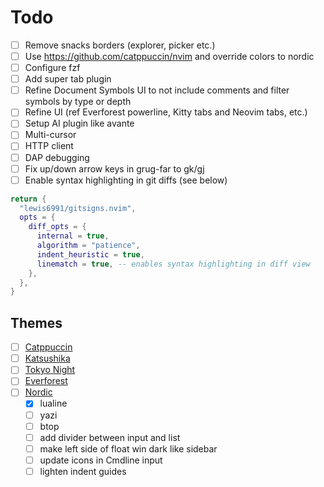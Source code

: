 # Todo

- [ ] Remove snacks borders (explorer, picker etc.)
- [ ] Use https://github.com/catppuccin/nvim and override colors to nordic
- [ ] Configure fzf
- [ ] Add super tab plugin
- [ ] Refine Document Symbols UI to not include comments and filter symbols by type or depth
- [ ] Refine UI (ref Everforest powerline, Kitty tabs and Neovim tabs, etc.)
- [ ] Setup AI plugin like avante
- [ ] Multi-cursor
- [ ] HTTP client
- [ ] DAP debugging
- [ ] Fix up/down arrow keys in grug-far to gk/gj
- [ ] Enable syntax highlighting in git diffs (see below)

```lua
return {
  "lewis6991/gitsigns.nvim",
  opts = {
    diff_opts = {
      internal = true,
      algorithm = "patience",
      indent_heuristic = true,
      linematch = true, -- enables syntax highlighting in diff view
    },
  },
}
```

## Themes

- [ ] [Catppuccin](https://github.com/catppuccin/nvim)
- [ ] [Katsushika](https://github.com/rebelot/kanagawa.nvim)
- [ ] [Tokyo Night](https://github.com/folke/tokyonight.nvim)
- [ ] [Everforest](https://github.com/sainnhe/everforest)
- [ ] [Nordic](https://github.com/AlexvZyl/nordic.nvim)
  - [x] lualine
  - [ ] yazi
  - [ ] btop
  - [ ] add divider between input and list
  - [ ] make left side of float win dark like sidebar
  - [ ] update icons in Cmdline input
  - [ ] lighten indent guides
